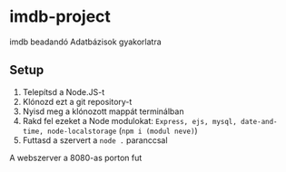 # imdb-project
imdb beadandó Adatbázisok gyakorlatra

## Setup
 1. Telepítsd a Node.JS-t
 2. Klónozd ezt a git repository-t
 3. Nyisd meg a klónozott mappát terminálban
 4. Rakd fel ezeket a Node modulokat: `Express, ejs, mysql, date-and-time, node-localstorage` (`npm i (modul neve)`)
 5. Futtasd a szervert a `node .` paranccsal

A webszerver a 8080-as porton fut